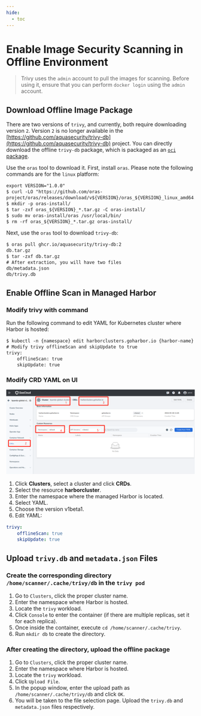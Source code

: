 ```yaml
---
hide:
  - toc
---
```


# Enable Image Security Scanning in Offline Environment

> Trivy uses the `admin` account to pull the images for scanning.
> Before using it, ensure that you can perform `docker login` using the `admin` account.

## Download Offline Image Package

There are two versions of `trivy`, and currently, both require downloading version `2`.
Version `2` is no longer available in the [https://github.com/aquasecurity/trivy-db](https://github.com/aquasecurity/trivy-db) project.
You can directly download the offline `trivy-db` package, which is packaged as
an [`oci` package](https://github.com/aquasecurity/trivy-db/pkgs/container/trivy-db).

Use the `oras` tool to download it. First, install `oras`.
Please note the following commands are for the `linux` platform:

```shell
export VERSION="1.0.0"
$ curl -LO "https://github.com/oras-project/oras/releases/download/v${VERSION}/oras_${VERSION}_linux_amd64.tar.gz"
$ mkdir -p oras-install/
$ tar -zxf oras_${VERSION}_*.tar.gz -C oras-install/
$ sudo mv oras-install/oras /usr/local/bin/
$ rm -rf oras_${VERSION}_*.tar.gz oras-install/
```

Next, use the `oras` tool to download `trivy-db`:

```shell
$ oras pull ghcr.io/aquasecurity/trivy-db:2
db.tar.gz
$ tar -zxf db.tar.gz
# After extraction, you will have two files
db/metadata.json
db/trivy.db
```

## Enable Offline Scan in Managed Harbor

### Modify trivy with command

Run the following command to edit YAML for Kubernetes cluster where Harbor is hosted:

```shell
$ kubectl -n {namespace} edit harborclusters.goharbor.io {harbor-name}
# Modify trivy offlineScan and skipUpdate to true
trivy:
    offlineScan: true
    skipUpdate: true
```

### Modify CRD YAML on UI

![edit-harborcluster](../images/edit-harborcluster.png)

1. Click __Clusters__, select a cluster and click __CRDs__.
2. Select the resource __harborcluster__.
3. Enter the namespace where the managed Harbor is located.
4. Select YAML.
5. Choose the version v1beta1.
6. Edit YAML:

```yaml
trivy:
    offlineScan: true
    skipUpdate: true
```

## Upload `trivy.db` and `metadata.json` Files

### Create the corresponding directory `/home/scanner/.cache/trivy/db` in the `trivy pod`

1. Go to `Clusters`, click the proper cluster name.
2. Enter the namespace where Harbor is hosted.
3. Locate the `trivy` workload.
4. Click `Console` to enter the container (if there are multiple replicas, set it for each replica).
5. Once inside the container, execute `cd /home/scanner/.cache/trivy`.
6. Run `mkdir db` to create the directory.

### After creating the directory, upload the offline package

1. Go to `Clusters`, click the proper cluster name.
2. Enter the namespace where Harbor is hosted.
3. Locate the `trivy` workload.
4. Click `Upload File`.
5. In the popup window, enter the upload path as `/home/scanner/.cache/trivy/db` and click `OK`.
6. You will be taken to the file selection page. Upload the `trivy.db` and `metadata.json` files respectively.
